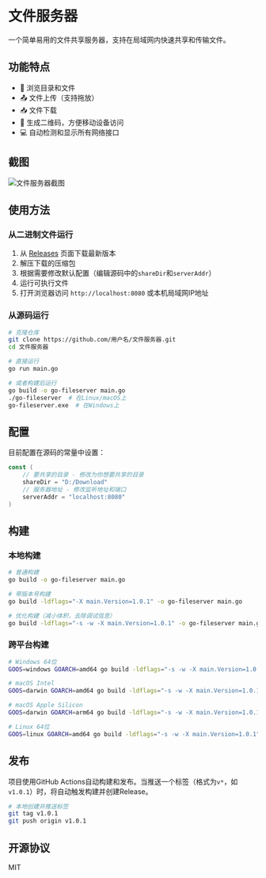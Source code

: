 # 文件服务器

一个简单易用的文件共享服务器，支持在局域网内快速共享和传输文件。

## 功能特点

- 📂 浏览目录和文件
- 📤 文件上传（支持拖放）
- 📥 文件下载
- 📱 生成二维码，方便移动设备访问
- 💻 自动检测和显示所有网络接口

## 截图

![文件服务器截图](.github/screenshots/screenshot.png)

## 使用方法

### 从二进制文件运行

1. 从 [Releases](https://github.com/用户名/文件服务器/releases) 页面下载最新版本
2. 解压下载的压缩包
3. 根据需要修改默认配置（编辑源码中的`shareDir`和`serverAddr`）
4. 运行可执行文件
5. 打开浏览器访问 `http://localhost:8080` 或本机局域网IP地址

### 从源码运行

```bash
# 克隆仓库
git clone https://github.com/用户名/文件服务器.git
cd 文件服务器

# 直接运行
go run main.go

# 或者构建后运行
go build -o go-fileserver main.go
./go-fileserver  # 在Linux/macOS上
go-fileserver.exe  # 在Windows上
```

## 配置

目前配置在源码的常量中设置：

```go
const (
    // 要共享的目录 - 修改为你想要共享的目录
    shareDir = "D:/Download"
    // 服务器地址 - 修改监听地址和端口
    serverAddr = "localhost:8080"
)
```

## 构建

### 本地构建

```bash
# 普通构建
go build -o go-fileserver main.go

# 带版本号构建
go build -ldflags="-X main.Version=1.0.1" -o go-fileserver main.go

# 优化构建（减小体积，去除调试信息）
go build -ldflags="-s -w -X main.Version=1.0.1" -o go-fileserver main.go
```

### 跨平台构建

```bash
# Windows 64位
GOOS=windows GOARCH=amd64 go build -ldflags="-s -w -X main.Version=1.0.1" -o go-fileserver.exe main.go

# macOS Intel
GOOS=darwin GOARCH=amd64 go build -ldflags="-s -w -X main.Version=1.0.1" -o go-fileserver main.go

# macOS Apple Silicon
GOOS=darwin GOARCH=arm64 go build -ldflags="-s -w -X main.Version=1.0.1" -o go-fileserver main.go

# Linux 64位
GOOS=linux GOARCH=amd64 go build -ldflags="-s -w -X main.Version=1.0.1" -o go-fileserver main.go
```

## 发布

项目使用GitHub Actions自动构建和发布。当推送一个标签（格式为`v*`，如`v1.0.1`）时，将自动触发构建并创建Release。

```bash
# 本地创建并推送标签
git tag v1.0.1
git push origin v1.0.1
```

## 开源协议

MIT 